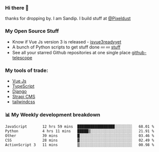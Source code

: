 ### Hi there 👋

thanks for dropping by.
I am Sandip. I build stuff at [@Pixeldust](github.com/pixeldust-in/)

###  **My Open Source Stuff**

 - Know if Vue Js version 3 is released -  [isvue3readyyet](https://github.com/sandiprb/isvue3readyyet)
 - A bunch of Python scripts to get stuff done 💤 💤 [stuff](https://github.com/sandiprb/stuff)
 - See all your starred Github repositories at one single place [github-telescope](https://github.com/sandiprb/github-telescope)



###  **My tools of trade:**
 - [Vue Js](https://github.com/vuejs/vue/)
 - [TypeScript](https://github.com/microsoft/TypeScript)
 - [Django](github.com/django/django)
 - [Strapi CMS](github.com/strapi/strapi)
 - [tailwindcss](https://github.com/tailwindlabs/tailwindcss)


###  📊 **My Weekly development breakdown**
<!--START_SECTION:waka-->

```txt
JavaScript       12 hrs 59 mins  █████████████████░░░░░░░░   68.01 %
Python           4 hrs 11 mins   █████▒░░░░░░░░░░░░░░░░░░░   21.91 %
Other            39 mins         █░░░░░░░░░░░░░░░░░░░░░░░░   03.46 %
CSS              28 mins         ▓░░░░░░░░░░░░░░░░░░░░░░░░   02.49 %
ActionScript 3   11 mins         ▒░░░░░░░░░░░░░░░░░░░░░░░░   00.98 %
```

<!--END_SECTION:waka-->
